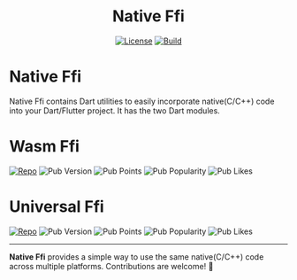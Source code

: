 <div align="center">
  <h1>Native Ffi</h1>
</div>
<div align="center">

[![License]](LICENSE)
[![Build]][build_url]

</div>

# Native Ffi

Native Ffi contains Dart utilities to easily incorporate native(C/C++) code into your Dart/Flutter project.
It has the two Dart modules.

# Wasm Ffi

[![Repo]](https://github.com/vm75/native.ffi/tree/main/wasm_ffi)
![Pub Version](https://img.shields.io/pub/v/wasm_ffi)
![Pub Points](https://img.shields.io/pub/points/wasm_ffi)
![Pub Popularity](https://img.shields.io/pub/popularity/wasm_ffi)
![Pub Likes](https://img.shields.io/pub/likes/wasm_ffi)

# Universal Ffi

[![Repo]](https://github.com/vm75/native.ffi/tree/main/universal_ffi)
![Pub Version](https://img.shields.io/pub/v/wasm_ffi)
![Pub Points](https://img.shields.io/pub/points/universal_ffi)
![Pub Popularity](https://img.shields.io/pub/popularity/universal_ffi)
![Pub Likes](https://img.shields.io/pub/likes/universal_ffi)

---

**Native Ffi** provides a simple way to use the same native(C/C++) code across multiple platforms. Contributions are welcome! 🚀

[license_url]: https://github.com/vm75/native.ffi/blob/main/LICENSE
[build_url]: https://github.com/vm75/native.ffi/actions

[License]: https://img.shields.io/badge/license-MIT-blue.svg
[Build]: https://img.shields.io/github/actions/workflow/status/vm75/native.ffi/.github/workflows/publish.yml?branch=main
[Repo]: https://img.shields.io/badge/Repo-gray?style=flat&logo=Github
